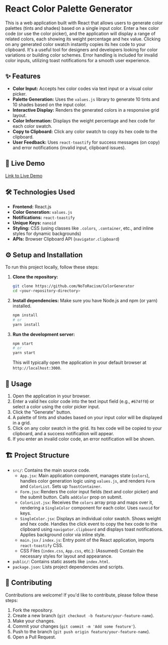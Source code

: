 # React Color Palette Generator

This is a web application built with React that allows users to generate color palettes (tints and shades) based on a single input color. Enter a hex color code (or use the color picker), and the application will display a range of related colors, each showing its weight percentage and hex value. Clicking on any generated color swatch instantly copies its hex code to your clipboard. It's a useful tool for designers and developers looking for color variations or building color schemes. Error handling is included for invalid color inputs, utilizing toast notifications for a smooth user experience.

## ✨ Features

- **Color Input:** Accepts hex color codes via text input or a visual color picker.
- **Palette Generation:** Uses the `values.js` library to generate 10 tints and 10 shades based on the input color.
- **Interactive Display:** Renders the generated colors in a responsive grid layout.
- **Color Information:** Displays the weight percentage and hex code for each color swatch.
- **Copy to Clipboard:** Click any color swatch to copy its hex code to the clipboard.
- **User Feedback:** Uses `react-toastify` for success messages (on copy) and error notifications (invalid input, clipboard issues).

## 🚀 Live Demo

[Link to Live Demo](https://colorgeneratornoto.netlify.app/)

## 🛠️ Technologies Used

- **Frontend:** React.js
- **Color Generation:** `values.js`
- **Notifications:** `react-toastify`
- **Unique Keys:** `nanoid`
- **Styling:** CSS (using classes like `.colors`, `.container`, etc., and inline styles for dynamic backgrounds)
- **APIs:** Browser Clipboard API (`navigator.clipboard`)

## ⚙️ Setup and Installation

To run this project locally, follow these steps:

1.  **Clone the repository:**

    ```bash
    git clone https://github.com/NoToRacism/ColorGenerator
    cd <your-repository-directory>
    ```

2.  **Install dependencies:**
    Make sure you have Node.js and npm (or yarn) installed.

    ```bash
    npm install
    # or
    yarn install
    ```

3.  **Run the development server:**
    ```bash
    npm start
    # or
    yarn start
    ```
    This will typically open the application in your default browser at `http://localhost:3000`.

## 📖 Usage

1.  Open the application in your browser.
2.  Enter a valid hex color code into the text input field (e.g., `#674ff0`) or select a color using the color picker input.
3.  Click the "Generate" button.
4.  A palette of tints and shades based on your input color will be displayed in a grid.
5.  Click on any color swatch in the grid. Its hex code will be copied to your clipboard, and a success notification will appear.
6.  If you enter an invalid color code, an error notification will be shown.

## 🏗️ Project Structure

- `src/`: Contains the main source code.
  - `App.jsx`: Main application component, manages state (`colors`), handles color generation logic using `values.js`, and renders `Form` and `ColorList`. Sets up `ToastContainer`.
  - `Form.jsx`: Renders the color input fields (text and color picker) and the submit button. Calls `addColor` prop on submit.
  - `ColorList.jsx`: Receives the `colors` array prop and maps over it, rendering a `SingleColor` component for each color. Uses `nanoid` for keys.
  - `SingleColor.jsx`: Displays an individual color swatch. Shows weight and hex code. Handles the click event to copy the hex code to the clipboard using `navigator.clipboard` and displays toast notifications. Applies background color via inline style.
  - `main.jsx` / `index.js`: Entry point of the React application, imports `react-toastify` CSS.
  - CSS Files (`index.css`, `App.css`, etc.): (Assumed) Contain the necessary styles for layout and appearance.
- `public/`: Contains static assets like `index.html`.
- `package.json`: Lists project dependencies and scripts.

## 🤝 Contributing

Contributions are welcome! If you'd like to contribute, please follow these steps:

1.  Fork the repository.
2.  Create a new branch (`git checkout -b feature/your-feature-name`).
3.  Make your changes.
4.  Commit your changes (`git commit -m 'Add some feature'`).
5.  Push to the branch (`git push origin feature/your-feature-name`).
6.  Open a Pull Request.

